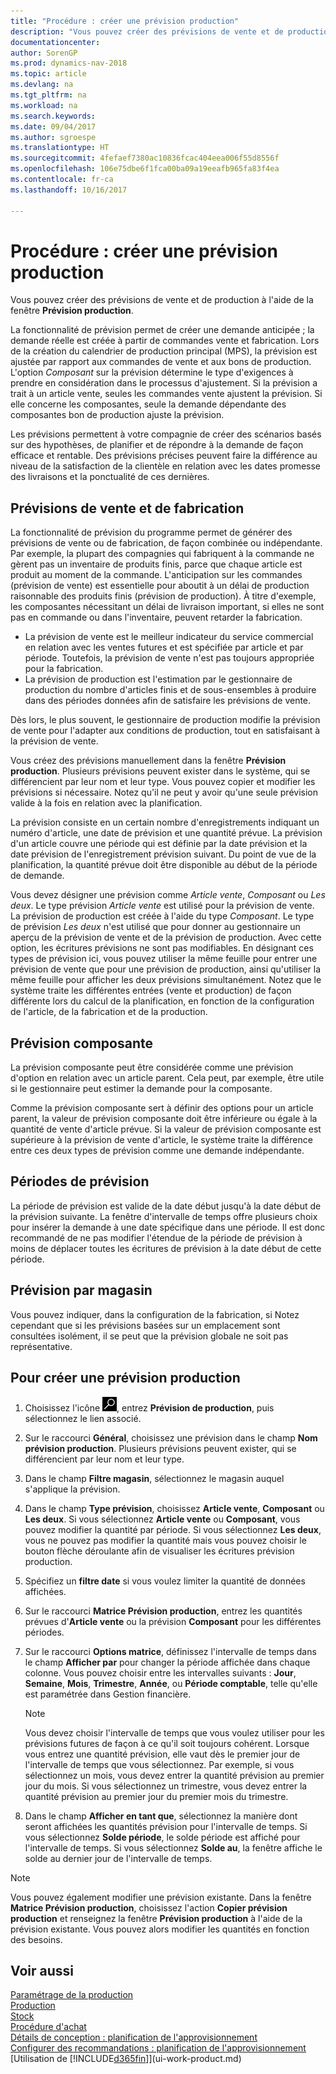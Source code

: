 ```yaml
---
title: "Procédure : créer une prévision production"
description: "Vous pouvez créer des prévisions de vente et de production à l'aide de la fenêtre **Prévision production**."
documentationcenter: 
author: SorenGP
ms.prod: dynamics-nav-2018
ms.topic: article
ms.devlang: na
ms.tgt_pltfrm: na
ms.workload: na
ms.search.keywords: 
ms.date: 09/04/2017
ms.author: sgroespe
ms.translationtype: HT
ms.sourcegitcommit: 4fefaef7380ac10836fcac404eea006f55d8556f
ms.openlocfilehash: 106e75dbe6f1fca00ba09a19eeafb965fa83f4ea
ms.contentlocale: fr-ca
ms.lasthandoff: 10/16/2017

---
```

# <a name="how-to-create-a-production-forecast"></a>Procédure : créer une prévision production
Vous pouvez créer des prévisions de vente et de production à l'aide de la fenêtre **Prévision production**.  

La fonctionnalité de prévision permet de créer une demande anticipée ; la demande réelle est créée à partir de commandes vente et fabrication. Lors de la création du calendrier de production principal (MPS), la prévision est ajustée par rapport aux commandes de vente et aux bons de production. L'option *Composant* sur la prévision détermine le type d'exigences à prendre en considération dans le processus d'ajustement. Si la prévision a trait à un article vente, seules les commandes vente ajustent la prévision. Si elle concerne les composantes, seule la demande dépendante des composantes bon de production ajuste la prévision.  

Les prévisions permettent à votre compagnie de créer des scénarios basés sur des hypothèses, de planifier et de répondre à la demande de façon efficace et rentable. Des prévisions précises peuvent faire la différence au niveau de la satisfaction de la clientèle en relation avec les dates promesse des livraisons et la ponctualité de ces dernières.  

## <a name="sales-forecasts-and-production-forecasts"></a>Prévisions de vente et de fabrication  
La fonctionnalité de prévision du programme permet de générer des prévisions de vente ou de fabrication, de façon combinée ou indépendante. Par exemple, la plupart des compagnies qui fabriquent à la commande ne gèrent pas un inventaire de produits finis, parce que chaque article est produit au moment de la commande. L'anticipation sur les commandes (prévision de vente) est essentielle pour aboutit à un délai de production raisonnable des produits finis (prévision de production). À titre d'exemple, les composantes nécessitant un délai de livraison important, si elles ne sont pas en commande ou dans l'inventaire, peuvent retarder la fabrication.  

-   La prévision de vente est le meilleur indicateur du service commercial en relation avec les ventes futures et est spécifiée par article et par période. Toutefois, la prévision de vente n'est pas toujours appropriée pour la fabrication.  
-   La prévision de production est l'estimation par le gestionnaire de production du nombre d'articles finis et de sous-ensembles à produire dans des périodes données afin de satisfaire les prévisions de vente.  

Dès lors, le plus souvent, le gestionnaire de production modifie la prévision de vente pour l'adapter aux conditions de production, tout en satisfaisant à la prévision de vente.  

Vous créez des prévisions manuellement dans la fenêtre **Prévision production**. Plusieurs prévisions peuvent exister dans le système, qui se différencient par leur nom et leur type. Vous pouvez copier et modifier les prévisions si nécessaire. Notez qu'il ne peut y avoir qu'une seule prévision valide à la fois en relation avec la planification.  

La prévision consiste en un certain nombre d'enregistrements indiquant un numéro d'article, une date de prévision et une quantité prévue. La prévision d'un article couvre une période qui est définie par la date prévision et la date prévision de l'enregistrement prévision suivant. Du point de vue de la planification, la quantité prévue doit être disponible au début de la période de demande.  

Vous devez désigner une prévision comme *Article vente*, *Composant* ou *Les deux*. Le type prévision *Article vente* est utilisé pour la prévision de vente. La prévision de production est créée à l'aide du type *Composant*. Le type de prévision *Les deux* n'est utilisé que pour donner au gestionnaire un aperçu de la prévision de vente et de la prévision de production. Avec cette option, les écritures prévisions ne sont pas modifiables. En désignant ces types de prévision ici, vous pouvez utiliser la même feuille pour entrer une prévision de vente que pour une prévision de production, ainsi qu'utiliser la même feuille pour afficher les deux prévisions simultanément. Notez que le système traite les différentes entrées (vente et production) de façon différente lors du calcul de la planification, en fonction de la configuration de l'article, de la fabrication et de la production.  

## <a name="component-forecast"></a>Prévision composante  
La prévision composante peut être considérée comme une prévision d'option en relation avec un article parent. Cela peut, par exemple, être utile si le gestionnaire peut estimer la demande pour la composante.  

Comme la prévision composante sert à définir des options pour un article parent, la valeur de prévision composante doit être inférieure ou égale à la quantité de vente d'article prévue. Si la valeur de prévision composante est supérieure à la prévision de vente d'article, le système traite la différence entre ces deux types de prévision comme une demande indépendante.  

## <a name="forecasting-periods"></a>Périodes de prévision  
 La période de prévision est valide de la date début jusqu'à la date début de la prévision suivante. La fenêtre d'intervalle de temps offre plusieurs choix pour insérer la demande à une date spécifique dans une période. Il est donc recommandé de ne pas modifier l'étendue de la période de prévision à moins de déplacer toutes les écritures de prévision à la date début de cette période.  

## <a name="forecast-by-locations"></a>Prévision par magasin  
Vous pouvez indiquer, dans la configuration de la fabrication, si Notez cependant que si les prévisions basées sur un emplacement sont consultées isolément, il se peut que la prévision globale ne soit pas représentative.

## <a name="to-create-a-production-forecast"></a>Pour créer une prévision production

1.  Choisissez l'icône ![Page ou rapport pour la recherche](media/ui-search/search_small.png "icône Page ou rapport pour la recherche"), entrez **Prévision de production**, puis sélectionnez le lien associé.  
2.  Sur le raccourci **Général**, choisissez une prévision dans le champ **Nom prévision production**. Plusieurs prévisions peuvent exister, qui se différencient par leur nom et leur type.  
3.  Dans le champ **Filtre magasin**, sélectionnez le magasin auquel s'applique la prévision.  
4.  Dans le champ **Type prévision**, choisissez **Article vente**, **Composant** ou **Les deux**. Si vous sélectionnez **Article vente** ou **Composant**, vous pouvez modifier la quantité par période. Si vous sélectionnez **Les deux**, vous ne pouvez pas modifier la quantité mais vous pouvez choisir le bouton flèche déroulante afin de visualiser les écritures prévision production.  
5.  Spécifiez un **filtre date** si vous voulez limiter la quantité de données affichées.  
6.  Sur le raccourci **Matrice Prévision production**, entrez les quantités prévues d'**Article vente** ou la prévision **Composant** pour les différentes périodes.  
7.  Sur le raccourci **Options matrice**, définissez l'intervalle de temps dans le champ **Afficher par** pour changer la période affichée dans chaque colonne. Vous pouvez choisir entre les intervalles suivants : **Jour**, **Semaine**, **Mois**, **Trimestre**, **Année**, ou **Période comptable**, telle qu'elle est paramétrée dans Gestion financière.  

    > [!NOTE]  
    >  Vous devez choisir l'intervalle de temps que vous voulez utiliser pour les prévisions futures de façon à ce qu'il soit toujours cohérent. Lorsque vous entrez une quantité prévision, elle vaut dès le premier jour de l'intervalle de temps que vous sélectionnez. Par exemple, si vous sélectionnez un mois, vous devez entrer la quantité prévision au premier jour du mois. Si vous sélectionnez un trimestre, vous devez entrer la quantité prévision au premier jour du premier mois du trimestre.  

8.  Dans le champ **Afficher en tant que**, sélectionnez la manière dont seront affichées les quantités prévision pour l'intervalle de temps. Si vous sélectionnez **Solde période**, le solde période est affiché pour l'intervalle de temps. Si vous sélectionnez **Solde au**, la fenêtre affiche le solde au dernier jour de l'intervalle de temps.  

> [!NOTE]  
>  Vous pouvez également modifier une prévision existante. Dans la fenêtre **Matrice Prévision production**, choisissez l'action **Copier prévision production** et renseignez la fenêtre **Prévision production** à l'aide de la prévision existante. Vous pouvez alors modifier les quantités en fonction des besoins.  

## <a name="see-also"></a>Voir aussi  
[Paramétrage de la production](production-configure-production-processes.md)  
[Production](production-manage-manufacturing.md)    
[Stock](inventory-manage-inventory.md)  
[Procédure d'achat](purchasing-manage-purchasing.md)  
[Détails de conception : planification de l'approvisionnement](design-details-supply-planning.md)   
[Configurer des recommandations : planification de l'approvisionnement](setup-best-practices-supply-planning.md)  
[Utilisation de [!INCLUDE[d365fin](includes/d365fin_md.md)]](ui-work-product.md)

